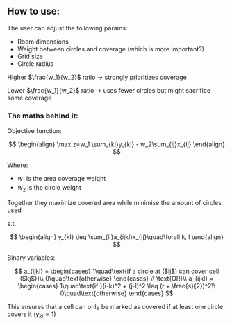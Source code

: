 ## How to use:

The user can adjust the following params: 
- Room dimensions
- Weight between circles and coverage (which is more important?)
- Grid size
- Circle radius

Higher $\frac{w_1}{w_2}$ ratio $\to$ strongly prioritizes coverage

Lower $\frac{w_1}{w_2}$ ratio $\to$ uses fewer circles but might sacrifice some coverage

### The maths behind it:

Objective function: 

$$
\begin{align}
\max z=w_1 \sum_{kl}y_{kl} - w_2\sum_{ij}x_{ij}
\end{align}
$$

Where: 
- $w_1$ is the area coverage weight
- $w_2$ is the circle weight

Together they maximize covered area while minimise the amount of circles used

s.t.

$$
\begin{align}
y_{kl} \leq \sum_{ij}a_{ijkl}x_{ij}\quad\forall k, l
\end{align}
$$

Binary variables: 

$$
a_{ijkl} = 
\begin{cases}
1\quad\text{if a circle at ($ij$) can cover cell ($kj$)}\\
0\quad\text{otherwise}
\end{cases}
\\
\text{OR}\\
a_{ijkl} = 
\begin{cases}
1\quad\text{if }(i-k)^2 + (j-l)^2 \leq (r + \frac{s}{2})^2\\
0\quad\text{otherwise}
\end{cases}
$$

This ensures that a cell can only be marked as covered if at least one circle covers it ($y_{kl} = 1$)


